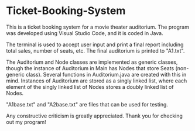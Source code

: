 # Ticket-Booking-System
This is a ticket booking system for a movie theater auditorium. 
The program was developed using Visual Studio Code, and it is coded in Java. 

The terminal is used to accept user input and print a final report including total sales, number of seats, etc.
The final auditorium is printed to "A1.txt".

The Auditorium and Node classes are implemented as generic classes, though the instance of Auditorium in Main has Nodes that store Seats (non-generic class). Several functions in Auditorium.java are created with this in mind. Instances of Auditorium are stored as a singly linked list, where each element of the singly linked list of Nodes stores a doubly linked list of Nodes.

"A1base.txt" and "A2base.txt" are files that can be used for testing.

Any constructive criticism is greatly appreciated. Thank you for checking out my program!
